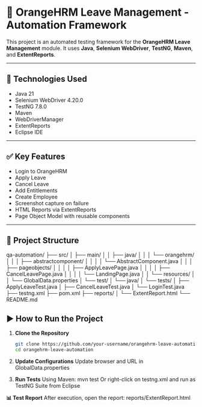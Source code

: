 # 🧪 OrangeHRM Leave Management - Automation Framework

This project is an automated testing framework for the **OrangeHRM Leave Management** module. It uses **Java**, **Selenium WebDriver**, **TestNG**, **Maven**, and **ExtentReports**.

---
## 🔧 Technologies Used

- Java 21
- Selenium WebDriver 4.20.0
- TestNG 7.8.0
- Maven
- WebDriverManager
- ExtentReports
- Eclipse IDE
---

## ✅ Key Features

- Login to OrangeHRM
- Apply Leave
- Cancel Leave
- Add Entitlements
- Create Employee
- Screenshot capture on failure
- HTML Reports via ExtentReports
- Page Object Model with reusable components
---

## 📁 Project Structure

qa-automation/
├── src/
│ ├── main/
│ │ ├── java/
│ │ │ └── orangehrm/
│ │ │ ├── abstractcomponent/
│ │ │ │ └── AbstractComponent.java
│ │ │ ├── pageobjects/
│ │ │ │ ├── ApplyLeavePage.java
│ │ │ │ ├── CancelLeavePage.java
│ │ │ │ └── LandingPage.java
│ │ └── resources/
│ │ └── GlobalData.properties
│ └── test/
│ └── java/
│ └── tests/
│ ├── ApplyLeaveTest.java
│ ├── CancelLeaveTest.java
│ └── LoginTest.java
├── testng.xml
├── pom.xml
├── reports/
│ └── ExtentReport.html
└── README.md


## ▶️ How to Run the Project

1. **Clone the Repository**
   ```bash
   git clone https://github.com/your-username/orangehrm-leave-automation.git
   cd orangehrm-leave-automation

2. **Update Configurations**
Update browser and URL in GlobalData.properties

3. **Run Tests**
Using Maven:
mvn test Or right-click on testng.xml and run as TestNG Suite from Eclipse

**📊 Test Report**
After execution, open the report:
reports/ExtentReport.html
